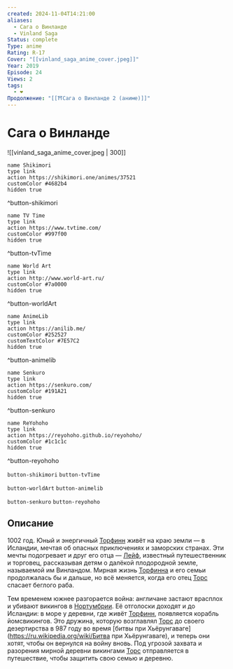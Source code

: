 ```yaml
---
created: 2024-11-04T14:21:00
aliases:
  - Сага о Винланде
  - Vinland Saga
Status: complete
Type: anime
Rating: R-17
Cover: "[[vinland_saga_anime_cover.jpeg]]"
Year: 2019
Episode: 24
Views: 2
tags:
  - ❤
Продолжение: "[[⛩️Сага о Винланде 2 (аниме)]]"
---
```


# Сага о Винланде

![[vinland_saga_anime_cover.jpeg | 300]]

```button
name Shikimori
type link
action https://shikimori.one/animes/37521
customColor #4682b4
hidden true
```
^button-shikimori

```button
name TV Time
type link
action https://www.tvtime.com/
customColor #997f00
hidden true
```
^button-tvTime

```button
name World Art
type link
action http://www.world-art.ru/
customColor #7a0000
hidden true
```
^button-worldArt

```button
name AnimeLib
type link
action https://anilib.me/
customColor #252527
customTextColor #7E57C2
hidden true
```
^button-animelib

```button
name Senkuro
type link
action https://senkuro.com/
customColor #191A21
hidden true
```
^button-senkuro

```button
name ReYohoho
type link
action https://reyohoho.github.io/reyohoho/
customColor #1c1c1c
hidden true
```
^button-reyohoho

`button-shikimori` `button-tvTime`

`button-worldArt` `button-animelib`

`button-senkuro` `button-reyohoho`

## Описание

1002 год. Юный и энергичный [Торфинн](https://shikimori.one/characters/10138-thorfinn) живёт на краю земли — в Исландии, мечтая об опасных приключениях и заморских странах. Эти мечты подогревает и друг его отца — [Лейф](https://shikimori.one/characters/19486-leif-erikson), известный путешественник и торговец, рассказывая детям о далёкой плодородной земле, называемой им Винландом. Мирная жизнь [Торфинна](https://shikimori.one/characters/10138-thorfinn) и его семьи продолжалась бы и дальше, но всё меняется, когда его отец [Торс](https://shikimori.one/characters/13021-thors) спасает беглого раба.

Тем временем южнее разгорается война: англичане застают врасплох и убивают викингов в [Нортумбрии](https://ru.wikipedia.org/wiki/Нортумбрия). Её отголоски доходят и до Исландии: в море у деревни, где живёт [Торфинн](https://shikimori.one/characters/10138-thorfinn), появляется корабль йомсвикингов. Это дружина, которую возглавлял [Торс](https://shikimori.one/characters/13021-thors) до своего дезертирства в 987 году во время [битвы при Хьёрунгаваге](https://ru.wikipedia.org/wiki/Битва при Хьёрунгаваге), и теперь они хотят, чтобы он вернулся на войну вновь. Под угрозой захвата и разорения мирной деревни викингами [Торс](https://shikimori.one/characters/13021-thors) отправляется в путешествие, чтобы защитить свою семью и деревню.
